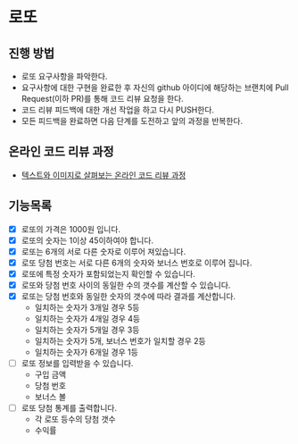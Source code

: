 # 로또
## 진행 방법
* 로또 요구사항을 파악한다.
* 요구사항에 대한 구현을 완료한 후 자신의 github 아이디에 해당하는 브랜치에 Pull Request(이하 PR)를 통해 코드 리뷰 요청을 한다.
* 코드 리뷰 피드백에 대한 개선 작업을 하고 다시 PUSH한다.
* 모든 피드백을 완료하면 다음 단계를 도전하고 앞의 과정을 반복한다.

## 온라인 코드 리뷰 과정
* [텍스트와 이미지로 살펴보는 온라인 코드 리뷰 과정](https://github.com/next-step/nextstep-docs/tree/master/codereview)

## 기능목록
- [x] 로또의 가격은 1000원 입니다.
- [x] 로또의 숫자는 1이상 45이하여야 합니다.
- [x] 로또는 6개의 서로 다른 숫자로 이루어 져있습니다.
- [x] 로또 당첨 번호는 서로 다른 6개의 숫자와 보너스 번호로 이루어 집니다.
- [x] 로또에 특정 숫자가 포함되었는지 확인할 수 있습니다.
- [x] 로또와 당첨 번호 사이의 동일한 수의 갯수를 계산할 수 있습니다.
- [x] 로또는 당첨 번호와 동일한 숫자의 갯수에 따라 결과를 계산합니다.
  - 일치하는 숫자가 3개일 경우 5등
  - 일치하는 숫자가 4개일 경우 4등
  - 일치하는 숫자가 5개일 경우 3등
  - 일치하는 숫자가 5개, 보너스 번호가 일치할 경우 2등
  - 일치하는 숫자가 6개일 경우 1등
- [ ] 로또 정보를 입력받을 수 있습니다.
  - 구입 금액
  - 당첨 번호
  - 보너스 볼
- [ ] 로또 당첨 통계를 출력합니다.
  - 각 로또 등수의 당첨 갯수
  - 수익률
  